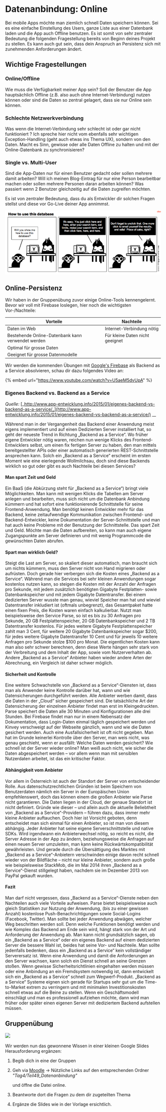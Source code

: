 # Datenanbindung: Online

Bei mobile Apps möchte man ziemlich schnell Daten speichern können. Sei es eine einfache Einstellung des Users, ganze Liste aus einer Datenbank laden und die App auch Offline benutzen. Es ist somit von sehr zentraler Bedeutung die folgenden Fragestellung bereits von Beginn deines Projekt zu stellen. Es kann auch gut sein, dass dein Anspruch an Persistenz sich mit zunehmenden Anforderungen ändert.

## Wichtige Fragestellungen

### Online/Offline

Wie muss die Verfügbarkeit meiner App sein? Soll der Benutzer die App hauptsächlich Offline (z.B. also auch ohne Internet-Verbindung) nutzen können oder sind die Daten so zentral gelagert, dass sie nur Online sein können.

### Schlechte Netzwerkverbindung

Was wenn die Internet-Verbindung sehr schlecht ist oder gar nicht funktioniert ? Ich spreche hier nicht vom ebenfalls sehr wichtigen Exception-Handling (geht auch etwas ins Thema UX), sondern von den Daten. Macht es Sinn, gewisse oder alle Daten Offline zu halten und mit der Online-Datenbank zu synchronisieren?

### Single vs. Multi-User

Sind die App-Daten nur für einen Benutzer gedacht oder sollen mehrere damit arbeiten? Will ich meinen Blog-Eintrag für nur eine Person bearbeitbar machen oder sollen mehrere Personen daran arbeiten können? Was passiert wenn 2 Benutzer gleichzeitig auf die Daten zugreifen möchten.

Es ist von zentraler Bedeutung, dass du als Entwickler dir solchen Fragen stellst und diese vor Go-Live deiner App annimmst.

![](../.gitbook/assets/how-to-use-this-database.png)

## Online-Persistenz

Wir haben in der Gruppenübung zuvor einige Online-Tools kennengelernt. Bevor wir voll mit Firebase loslegen, hier noch die wichtigsten Vor-/Nachteile:

| **Vorteile**                                      | **Nachteile**                   |
| ------------------------------------------------- | ------------------------------- |
| Daten im Web                                      | Internet-Verbindung nötig       |
| Bestehende Online-Datenbank kann verwendet werden | Für kleine Daten nicht geeignet |
| Optimal für grosse Daten                          |                                 |
| Geeignet für grosse Datenmodelle                  |                                 |

Wir werden die kommenden Übungen mit [Google's Firebase](https://firebase.google.com/) als Backend as a Service absolvieren, schau dir dazu folgendes Video an:

{% embed url="https://www.youtube.com/watch?v=U5aeM5dvUpA" %}

### Eigenes Backend vs. Backend as a Service

_Quelle:_ [_http://www.app-entwicklung.info/2015/01/eigenes-backend-vs-backend-as-a-service/_](http://www.app-entwicklung.info/2015/01/eigenes-backend-vs-backend-as-a-service/) \_\_

Während man in der Vergangenheit das Backend einer Anwendung meist eigens implementiert und auf einen Dedizierten Server installiert hat, so geht der neueste Trend in Richtung „Backend as a Service“. Wo früher eigene Entwickler nötig waren, reichen nun wenige Klicks des Frontend-Entwicklers selbst, um einen fix fertigen Server zu haben, den man mittels bereitgestellter APIs oder einer automatisch generierten REST-Schnittstelle ansprechen kann. Solch ein „Backend as a Service“ erscheint im ersten Moment wie eine eierlegende Wollmilchsau, doch sind diese Backends wirklich so gut oder gibt es auch Nachteile bei diesen Services?

#### Man spart Zeit und Geld

Ein BaaS (die Abkürzung steht für „Backend as a Service“) bringt viele Möglichkeiten. Man kann mit wenigen Klicks die Tabellen am Server anlegen und bearbeiten, muss sich nicht um die Datenbank Anbindung kümmern und hat sofort eine funktionierende Schnittstelle für seine Frontend-Anwendung. Man benötigt keinen Entwickler mehr für das Backend, keine zeitaufwendige Kommunikation zwischen Frontend- und Backend-Entwickler, keine Dokumentation der Server-Schnittstelle und man hat auch keine Probleme mit der Benutzung der Schnittstelle. Das spart Zeit und Geld. Möchte man die Daten aufbereiten, so kann man auch eigene Zugangspunkte am Server definieren und mit wenig Programmcode die gewünschten Daten abrufen.

#### Spart man wirklich Geld?

Steigt die Last am Server, so skaliert dieser automatisch, man braucht sich um nichts kümmern, muss den Server nicht von Hand migrieren oder aufrüsten. Doch gerade hier verbergen sich die Kosten eines „Backend as a Service“. Während man die Services bei sehr kleinen Anwendungen sogar kostenlos nutzen kann, so steigen die Kosten mit der Anzahl der Anfragen pro Sekunde, mit jedem zusätzlich benötigten Gigabyte Festplatten- sowie Datenbankspeicher und mit jedem Gigabyte Datentransfer. Bei einem dedizierten Server wusste man genau, wieviel Speicher man hat und wieviel Datentransfer inkludiert ist (oftmals unbegrenzt), das Gesamtpaket hatte einen fixen Preis, die Kosten waren einfach kalkulierbar. Nutzt man beispielsweise den Service Parse, so ist es bis zu 30 Anfragen pro Sekunde, 20 GB Festplattenspeicher, 20 GB Datenbankspeicher und 2 TB Datentransfer kostenlos. Für jedes weitere Gigabyte Festplattenspeicher zahlt man 3 Cent, für weitere 20 Gigabyte Datenbankspeicher sogar $200, für jedes weitere Gigabyte Datentransfer 10 Cent und für jeweils 10 weitere Anfragen pro Sekunde stolze $100 pro Monat. Die eigentlichen Kosten kann man also sehr schwer berechnen, denn diese Werte hängen sehr stark von der Verbreitung und dem Inhalt der App, sowie vom Nutzerverhalten ab. Andere „Backend as a Service“ Anbieter haben wieder andere Arten der Abrechnung, ein Vergleich ist daher schwer möglich.

#### Sicherheit und Kontrolle

Eine weitere Schwachstelle von „Backend as a Service“-Diensten ist, dass man als Anwender keine Kontrolle darüber hat, wann und wie Datensicherungen durchgeführt werden. Alle Anbieter werben damit, dass die Daten in der „Cloud“ sicher gespeichert sind. Die tatsächliche Art der Datensicherung der einzelnen Anbieter findet man erst im Kleingedruckten. Parse speichert die Daten alle 30 Minuten und Konfigurationen alle drei Stunden. Bei Firebase findet man nur in einem Nebensatz der Dokumentation, dass Login-Daten einmal täglich gespeichert werden und Kinvey verschweigt auf der Webseite gänzlich, wann und wie die Daten gesichert werden. Auch eine Ausfallsicherheit ist oft nicht gegeben. Man hat im Grunde keinerlei Kontrolle über den Server, man weis nicht, was genau geschieht, wenn er ausfällt: Welche Daten werden gesichert? Wie schnell ist der Server wieder online? Man weiß auch nicht, wie sicher die Daten abgespeichert werden – vor allem wenn man mit sensiblen Nutzerdaten arbeitet, ist das ein kritischer Faktor.

#### Abhängigkeit vom Anbieter

Vor allem in Österreich ist auch der Standort der Server von entscheidender Rolle. Aus datenschutzrechtlichen Gründen ist beim Speichern von Benutzerdaten nämlich ein Server in der Europäischen Union empfehlenswert, doch das können einem die großen Anbieter wie Parse nicht garantieren. Die Daten liegen in der Cloud, der genaue Standort ist nicht definiert. Gründe wie dieser – und allein auch die aktuelle Beliebtheit von „Backend as a Service“-Providern – führen dazu, dass immer mehr kleine Anbieter auftauchen. Doch hier ist Vorsicht geboten, denn entscheidet man sich einmal für einen Anbieter, so ist man von diesem abhängig. Jeder Anbieter hat seine eigene Serverschnittstelle und native SDKs. Wird irgendwann ein Anbieterwechsel nötig, so reicht es nicht, die Server Adresse in der App zu ändern, beziehungsweise die Anfragen auf einen neuen Server umzuleiten, man kann keine Rückwärtskompatibilität gewährleisten. Und gerade durch die Übersättigung des Marktes mit „Backend as a Service“-Anbietern verschwinden einige davon recht schnell wieder von der Bildfläche – nicht nur kleine Anbieter, sondern auch große wie beispielsweise StackMob, die im Mai 2014 ihren „Backend as a Service“-Dienst stillgelegt haben, nachdem sie im Dezember 2013 von PayPal gekauft wurden.

#### Fazit

Man darf nicht vergessen, dass „Backend as a Service“-Dienste neben den Nachteilen auch viele Vorteile aufweisen. Parse bietet beispielsweise auch gleich Statistiken zur Nutzung der Anwendung, (bis zu einer gewissen Anzahl) kostenlose Push-Benachrichtigungen sowie Social-Logins (Facebook, Twitter). Man sollte bei jeder Anwendung abwägen, welcher Weg beschritten werden soll. Denn welche Funktionen benötigt werden und wie Komplex das Backend am Ende sein wird, hängt stark von der Art und Anforderung der Anwendung ab. Man kann nicht grundsätzlich sagen, ob ein „Backend as a Service“ oder ein eigenes Backend auf einem dedizierten Server die bessere Wahl ist, beides hat seine Vor- und Nachteile. Man sollte jedenfalls bedenken, dass ein „Backend as a Service“ kein vollständiger Serverersatz ist. Wenn eine Anwendung und damit die Anforderungen an den Server wachsen, kann solch ein Dienst schnell an seine Grenzen stoßen. Wenn gewisse Sicherheitsrichtlinien eingehalten werden müssen oder eine Anbindung an ein Fremdsystem notwendig ist, dann entwickelt sich ein „Backend as a Service“ schnell zum Wegwerf-Produkt. „Backend as a Service“ Systeme eignen sich gerade für Startups sehr gut um die Time-to-Market extrem zu verringern und mit minimalen Investitionskosten schnell etwas auf die Beine zu stellen. Wenn ein Geschäftsmodell einschlägt und man es professionell aufziehen möchte, dann wird man früher oder später einen eigenen Server mit dediziertem Backend aufstellen müssen.



## Gruppenübung

![](../.gitbook/assets/ralph\_uebung.png)

Wir werden nun das gewonnene Wissen in einer kleinen Google Slides Herausforderung ergänzen:

1. Begib dich in eine der Gruppen
2.  Geh via [Moodle](https://kurse.ict-bz.ch) -> Nützliche Links auf den entsprechenden Ordner _"Tag4/Teil49\_Datenanbindung"_

    und öffne die Datei online.
3. Beantworte dort die Fragen zu dem dir zugeteilten Thema
4. Ergänze die Slides wie in der Vorlage ersichtlich.
